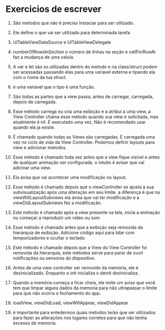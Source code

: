 #  Exercicios de escrever

1. São metodos que não é preciso instaciar para ser utilizado.

2. Ele define o que vai ser utilizado para determinada tarefa

3. UITableViewDataSource e UITableViewDelegate

4. numberOfRowsInSection o número de linhas na seção e cellForRowAt faz a mudança de uma celula.

5. A var e let são so utilizadas dentro do metodo e na class/struct podem ser acessadas passando elas para uma variavel externa e tipando ela com o nome da tua struct.

6. é uma variavel que o tipo é uma função.

7. São todas as partes que a view passa, antes de carregar, carregada, depois de carregada.

8. Esse método carrega ou cria uma exibição e a atribui a uma view, a View Controller chama esse método quando sua view é solicitada, mas atualmente é nil. É executado uma vez, Não é recomendado usar quando ela ja existe.

9. É chamado quando todas as Views são carregadas. É carregada uma vez no ciclo de vida da View Controller. Podemos definir layouts para view e adicionar metodos.

10. Esse método é chamado toda vez antes que a view fique visível e antes de qualquer animação ser configurada. o intuito é avisar que vai adicinar uma view.

11. Ela avisa que vai acontecer uma modificação no layout.

12. Esse método é chamado depois que o viewController se ajusta à sua subvisualização após uma alteração em seu limite. a diferença é que na viewWillLayoutSubviews ela avisa que vai ter modificação e a viewDidLayoutSubviews fez a modificação.

13. Este método é chamado após a view presente na tela, inicia a animação ou começar a reproduzir um vídeo ou som

14. Esse método é chamado antes que a exibição seja removida da hierarquia de exibição. Adicione código aqui para lidar com temporizadores e ocultar o teclado.

15. Este método é chamado depois que a View do View Controller foi removida da hierarquia, este métodos serve para parar de ouvir notificações ou sensores do dispositivo.

16. Antes de uma view controller ser removido da memória, ele é desinicializado. Enquanto o init inicializa o deinit desinicializa.

17. Quando a memória começa a ficar cheia, ele imite um aviso que você tem que limpar alguns dados da memoria para não ultrapassar o limite para que não ocorra o fechamento do app.

18. loadView, viewDidLoad, viewWillAppear, viewDidAppear

19. é importante para entedermos quais metodos terão que ser utilizados para fazer as alterações nos lugares corretos para que não tenha excesso de memoria.
